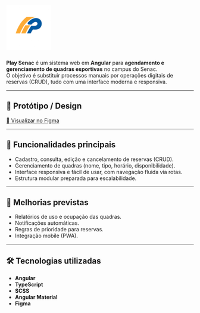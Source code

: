 # <img src="public/images/logo.png" alt="Play Senac Logo" width="120">

**Play Senac** é um sistema web em **Angular** para **agendamento e gerenciamento de quadras esportivas** no campus do Senac.  
O objetivo é substituir processos manuais por operações digitais de reservas (CRUD), tudo com uma interface moderna e responsiva.

---

## 🎨 Protótipo / Design  
[🔗 Visualizar no Figma](https://www.figma.com/design/k0ublZXSnKWTw9W9YGRCF7/Play-Senac?node-id=0-1&t=LXdSvwacUCYY2Xtp-1)

---

## 🚀 Funcionalidades principais
- Cadastro, consulta, edição e cancelamento de reservas (CRUD).  
- Gerenciamento de quadras (nome, tipo, horário, disponibilidade).  
- Interface responsiva e fácil de usar, com navegação fluida via rotas.  
- Estrutura modular preparada para escalabilidade.  

---

## 🔮 Melhorias previstas
- Relatórios de uso e ocupação das quadras.  
- Notificações automáticas.  
- Regras de prioridade para reservas.  
- Integração mobile (PWA).  

---

## 🛠 Tecnologias utilizadas
- **Angular**
- **TypeScript**  
- **SCSS**
- **Angular Material**
- **Figma**  

